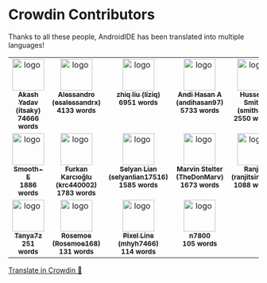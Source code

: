 # Crowdin Contributors

Thanks to all these people, AndroidIDE has been translated into multiple languages!

<!-- CROWDIN-CONTRIBUTORS-START -->
<table>
  <tr>
    <td align="center" valign="top">
      <a href="https://crowdin.com/profile/itsaky"><img alt="logo" style="width: 64px" src="https://crowdin-static.downloads.crowdin.com/avatar/15548591/medium/3c5f3139891eb92915fcf4c1e7ca120e.jpeg" />
        <br />
        <sub><b>Akash Yadav (itsaky)</b></sub></a>
      <br />
      <sub><b>74666 words</b></sub>
    </td>
    <td align="center" valign="top">
      <a href="https://crowdin.com/profile/esalessandrx"><img alt="logo" style="width: 64px" src="https://crowdin-static.downloads.crowdin.com/avatar/15563911/medium/a2262fe354d51d9c991d06fcace20b7a.jpg" />
        <br />
        <sub><b>Alessandro (esalessandrx)</b></sub></a>
      <br />
      <sub><b>4133 words</b></sub>
    </td>
    <td align="center" valign="top">
      <a href="https://crowdin.com/profile/liziq"><img alt="logo" style="width: 64px" src="https://crowdin-static.downloads.crowdin.com/avatar/15757161/medium/f3903c160404f095de68760f81609430.jpeg" />
        <br />
        <sub><b>zhiq liu (liziq)</b></sub></a>
      <br />
      <sub><b>6951 words</b></sub>
    </td>
    <td align="center" valign="top">
      <a href="https://crowdin.com/profile/andihasan97"><img alt="logo" style="width: 64px" src="https://crowdin-static.downloads.crowdin.com/avatar/15550047/medium/ac9578131f9d0bd877837b2ac604795d.png" />
        <br />
        <sub><b>Andi Hasan A (andihasan97)</b></sub></a>
      <br />
      <sub><b>5733 words</b></sub>
    </td>
    <td align="center" valign="top">
      <a href="https://crowdin.com/profile/smith8h"><img alt="logo" style="width: 64px" src="https://crowdin-static.downloads.crowdin.com/avatar/15550455/medium/9c5a3d089c209487340abb35d74b5b7c.jpg" />
        <br />
        <sub><b>Hussein Smith (smith8h)</b></sub></a>
      <br />
      <sub><b>2550 words</b></sub>
    </td>
    <td align="center" valign="top">
      <a href="https://crowdin.com/profile/rafael_mn"><img alt="logo" style="width: 64px" src="https://crowdin-static.downloads.crowdin.com/avatar/15197694/medium/e75e727190d17436b60e284b50bfb32f_default.png" />
        <br />
        <sub><b>rafael_mn</b></sub></a>
      <br />
      <sub><b>4078 words</b></sub>
    </td>
    <td align="center" valign="top">
      <a href="https://crowdin.com/profile/drakulaboy"><img alt="logo" style="width: 64px" src="https://crowdin-static.downloads.crowdin.com/avatar/15749489/medium/3b3b4c672b219fa985c0bf5d665a1d7c.png" />
        <br />
        <sub><b>Adrian (drakulaboy)</b></sub></a>
      <br />
      <sub><b>2077 words</b></sub>
    </td>
    <td align="center" valign="top">
      <a href="https://crowdin.com/profile/Baturax"><img alt="logo" style="width: 64px" src="https://crowdin-static.downloads.crowdin.com/avatar/15503338/medium/84e6393daad44746e6f870fd1a19bcb6.png" />
        <br />
        <sub><b>Bai (Baturax)</b></sub></a>
      <br />
      <sub><b>2035 words</b></sub>
    </td>
  </tr>
  <tr>
    <td align="center" valign="top">
      <a href="https://crowdin.com/profile/Smooth-E"><img alt="logo" style="width: 64px" src="https://crowdin-static.downloads.crowdin.com/avatar/15555625/medium/1fc098969551e0430a579242afe26c5f.png" />
        <br />
        <sub><b>Smooth-E</b></sub></a>
      <br />
      <sub><b>1886 words</b></sub>
    </td>
    <td align="center" valign="top">
      <a href="https://crowdin.com/profile/krc440002"><img alt="logo" style="width: 64px" src="https://crowdin-static.downloads.crowdin.com/avatar/12564628/medium/addb4132479fae98076ae2fa4ccb42a4_default.png" />
        <br />
        <sub><b>Furkan Karcıoğlu (krc440002)</b></sub></a>
      <br />
      <sub><b>1783 words</b></sub>
    </td>
    <td align="center" valign="top">
      <a href="https://crowdin.com/profile/selyanlian17516"><img alt="logo" style="width: 64px" src="https://crowdin-static.downloads.crowdin.com/avatar/15547677/medium/f9e760635fee6bdc359732233aea790d.jpeg" />
        <br />
        <sub><b>Selyan Lian (selyanlian17516)</b></sub></a>
      <br />
      <sub><b>1585 words</b></sub>
    </td>
    <td align="center" valign="top">
      <a href="https://crowdin.com/profile/TheDonMarv"><img alt="logo" style="width: 64px" src="https://crowdin-static.downloads.crowdin.com/avatar/15549947/medium/7e2d0178f0ff00eba107fac474caa6a2.png" />
        <br />
        <sub><b>Marvin Stelter (TheDonMarv)</b></sub></a>
      <br />
      <sub><b>1673 words</b></sub>
    </td>
    <td align="center" valign="top">
      <a href="https://crowdin.com/profile/ranjitsingha"><img alt="logo" style="width: 64px" src="https://crowdin-static.downloads.crowdin.com/avatar/16160248/medium/fc57448235af07fb7198e51157bd3d9b.jpeg" />
        <br />
        <sub><b>Ranjit (ranjitsingha)</b></sub></a>
      <br />
      <sub><b>1088 words</b></sub>
    </td>
    <td align="center" valign="top">
      <a href="https://crowdin.com/profile/deepkrg17"><img alt="logo" style="width: 64px" src="https://crowdin-static.downloads.crowdin.com/avatar/15548687/medium/728142e47177cd0a16f27404215a9a69.png" />
        <br />
        <sub><b>Deep Kr. Ghosh (deepkrg17)</b></sub></a>
      <br />
      <sub><b>1439 words</b></sub>
    </td>
    <td align="center" valign="top">
      <a href="https://crowdin.com/profile/friostd"><img alt="logo" style="width: 64px" src="https://crowdin-static.downloads.crowdin.com/avatar/15549279/medium/2d1718f34c949d5df55e346a0d6e5cb0.jpeg" />
        <br />
        <sub><b>friostd</b></sub></a>
      <br />
      <sub><b>543 words</b></sub>
    </td>
    <td align="center" valign="top">
      <a href="https://crowdin.com/profile/Marcus_Jeeves"><img alt="logo" style="width: 64px" src="https://crowdin-static.downloads.crowdin.com/avatar/15930373/medium/64fdfbf36048d06fa800c60cfc455cba_default.png" />
        <br />
        <sub><b>Владислав Сухов (Marcus_Jeeves)</b></sub></a>
      <br />
      <sub><b>279 words</b></sub>
    </td>
  </tr>
  <tr>
    <td align="center" valign="top">
      <a href="https://crowdin.com/profile/Tanya7z"><img alt="logo" style="width: 64px" src="https://crowdin-static.downloads.crowdin.com/avatar/14307200/medium/1f9dbd438be62b9ca369cb2220f413bd.jpg" />
        <br />
        <sub><b>Tanya7z</b></sub></a>
      <br />
      <sub><b>251 words</b></sub>
    </td>
    <td align="center" valign="top">
      <a href="https://crowdin.com/profile/Rosemoe168"><img alt="logo" style="width: 64px" src="https://crowdin-static.downloads.crowdin.com/avatar/15594415/medium/0b5e9fd932dea6e26e4a19784a96af1d.jpeg" />
        <br />
        <sub><b>Rosemoe (Rosemoe168)</b></sub></a>
      <br />
      <sub><b>131 words</b></sub>
    </td>
    <td align="center" valign="top">
      <a href="https://crowdin.com/profile/mhyh7466"><img alt="logo" style="width: 64px" src="https://crowdin-static.downloads.crowdin.com/avatar/16152462/medium/f8348371b20dbd6826c0a0f41b99754e.jpeg" />
        <br />
        <sub><b>Pixel Line (mhyh7466)</b></sub></a>
      <br />
      <sub><b>114 words</b></sub>
    </td>
    <td align="center" valign="top">
      <a href="https://crowdin.com/profile/n7800"><img alt="logo" style="width: 64px" src="https://crowdin-static.downloads.crowdin.com/avatar/15765973/medium/579634adb79b475504794d7e4806d3d8_default.png" />
        <br />
        <sub><b>n7800</b></sub></a>
      <br />
      <sub><b>105 words</b></sub>
    </td>
  </tr>
</table><a href="https://crowdin.com/project/androidide" target="_blank">Translate in Crowdin 🚀</a>
<!-- CROWDIN-CONTRIBUTORS-END -->
